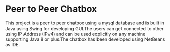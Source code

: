 # Peer to Peer Chatbox
This project is a peer to peer chatbox using a mysql database and is built in Java using Swing for developing GUI.The users can get connected to other using IP Address (IPv4) and can be used explicitly on any machine supporting Java 8 or plus.The chatbox has been developed using NetBeans as IDE.
